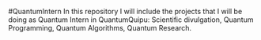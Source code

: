 #QuantumIntern
In this repository I will include the projects that I will be doing as 
Quantum Intern in QuantumQuipu: Scientific divulgation, Quantum Programming, 
Quantum Algorithms, Quantum Research.
